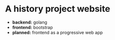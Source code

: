 # A history project website

- **backend:** golang
- **frontend:** bootstrap
- **planned:** frontend as a progressive web app